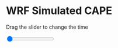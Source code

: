 <h1>WRF Simulated CAPE</h1>
<p>Drag the slider to change the time</p>

<div class="slidecontainer">
<input oninput='setImage(this)' class="slider" type="range" min="0" max="15" value="0" step="1" />
<img id='img'/>
</div>

<script>
var img = document.getElementById('img');
var img_array = ['/assets/images/wrf/cp_wrfout_d01_2020-03-19_12:00:00.png',
'/assets/images/wrf/cp_wrfout_d01_2020-03-19_13:00:00.png',
'/assets/images/wrf/cp_wrfout_d01_2020-03-19_14:00:00.png',
'/assets/images/wrf/cp_wrfout_d01_2020-03-19_15:00:00.png',
'/assets/images/wrf/cp_wrfout_d01_2020-03-19_16:00:00.png',
'/assets/images/wrf/cp_wrfout_d01_2020-03-19_17:00:00.png',
'/assets/images/wrf/cp_wrfout_d01_2020-03-19_18:00:00.png',
'/assets/images/wrf/cp_wrfout_d01_2020-03-19_19:00:00.png',
'/assets/images/wrf/cp_wrfout_d01_2020-03-19_20:00:00.png',
'/assets/images/wrf/cp_wrfout_d01_2020-03-19_21:00:00.png',
'/assets/images/wrf/cp_wrfout_d01_2020-03-19_22:00:00.png',
'/assets/images/wrf/cp_wrfout_d01_2020-03-19_23:00:00.png',
'/assets/images/wrf/cp_wrfout_d01_2020-03-20_00:00:00.png',
'/assets/images/wrf/cp_wrfout_d01_2020-03-20_01:00:00.png',
'/assets/images/wrf/cp_wrfout_d01_2020-03-20_02:00:00.png',];
function setImage(obj)
{
        var value = obj.value;
        img.src = img_array[value];

}
</script>
